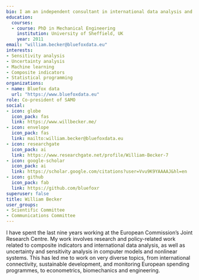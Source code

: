```yaml
---
bio: I am an independent consultant in international data analysis and statistics, and a researcher in sensitivity analysis, as well as other fields.
education:
  courses:
  - course: PhD in Mechanical Engineering
    institution: University of Sheffield, UK
    year: 2011
email: "william.becker@bluefoxdata.eu"
interests:
- Sensitivity analysis
- Uncertainty analysis
- Machine learning
- Composite indicators
- Statistical programming
organizations:
- name: Bluefox data
  url: "https://www.bluefoxdata.eu"
role: Co-president of SAMO
social:
- icon: globe
  icon_pack: fas
  link: https://www.willbecker.me/
- icon: envelope
  icon_pack: fas
  link: mailto:william.becker@bluefoxdata.eu
- icon: researchgate
  icon_pack: ai
  link: https://www.researchgate.net/profile/William-Becker-7
- icon: google-scholar
  icon_pack: ai
  link: https://scholar.google.com/citations?user=Vvu9K9YAAAAJ&hl=en
- icon: github
  icon_pack: fab
  link: https://github.com/bluefoxr
superuser: false
title: William Becker
user_groups:
- Scientific Committee
- Communications Committee
---
```


I have spent the last nine years working at the European Commission’s Joint Research Centre. My work involves research and policy-related work related to composite indicators and international data analysis, as well as uncertainty and sensitivity analysis in computer models and nonlinear systems. This has led me to work on very diverse topics, from international connectivity, sustainable development, and monitoring European spending programmes, to econometrics, biomechanics and engineering.
